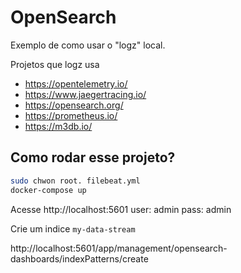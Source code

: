 # OpenSearch

Exemplo de como usar o "logz" local.

Projetos que logz usa

- https://opentelemetry.io/
- https://www.jaegertracing.io/
- https://opensearch.org/
- https://prometheus.io/
- https://m3db.io/

## Como rodar esse projeto?

```bash
sudo chwon root. filebeat.yml
docker-compose up
```

Acesse http://localhost:5601
user: admin
pass: admin


Crie um indice `my-data-stream`

http://localhost:5601/app/management/opensearch-dashboards/indexPatterns/create
